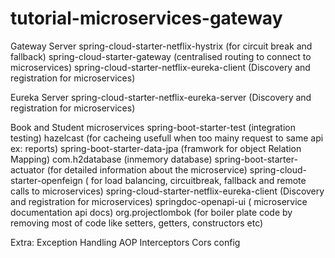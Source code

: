 # tutorial-microservices-gateway

Gateway Server
spring-cloud-starter-netflix-hystrix (for circuit break and fallback)
spring-cloud-starter-gateway (centralised routing to connect to microservices)
spring-cloud-starter-netflix-eureka-client (Discovery and registration for microservices)

Eureka Server
spring-cloud-starter-netflix-eureka-server (Discovery and registration for microservices)

Book and Student microservices
spring-boot-starter-test (integration testing)
hazelcast (for cacheing usefull when too mainy request to same api ex: reports)
spring-boot-starter-data-jpa (framwork for object Relation Mapping)
com.h2database (inmemory database)
spring-boot-starter-actuator (for detailed information about the microservice)
spring-cloud-starter-openfeign ( for load balancing, circuitbreak, fallback and remote calls to microservices)
spring-cloud-starter-netflix-eureka-client (Discovery and registration for microservices)
springdoc-openapi-ui ( microservice documentation api docs)
org.projectlombok (for boiler plate code by removing most of code like setters, getters, constructors etc)

Extra:
Exception Handling
AOP
Interceptors
Cors config



